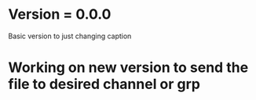 # Version = 0.0.0
Basic version to just changing caption

# Working on new version to send the file to desired channel or grp
